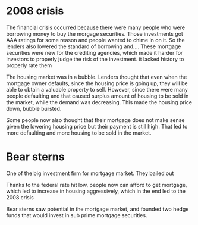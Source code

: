 # 2008 crisis
The financial crisis occurred because there were many people who were borrowing money to buy the morgage securities. Those investments got AAA ratings for some reason and people wanted to chime in on it. So the lenders also lowered the standard of borrowing and....
These mortgage securities were new for the crediting agencies, which made it harder for investors to properly judge the risk of the investment. it lacked history to properly rate them

The housing market was in a bubble. Lenders thought that even when the mortgage owner defaults, since the housing price is going up, they will be able to obtain a valuable property to sell. However, since there were many people defaulting and that caused surplus amount of housing to be sold in the market, while the demand was decreasing. This made the housing price down, bubble bursted.

Some people now also thought that their mortgage does not make sense given the lowering housing price but their payment is still high. That led to more defaulting and more housing to be sold in the market.

# Bear sterns
One of the big investment firm for mortgage market.
They bailed out

Thanks to the federal rate hit low, people now can afford to get mortgage, which led to increase in housing aggressively, which in the end led to the 2008 crisis

Bear sterns saw potential in the mortgage market, and founded two hedge funds that would invest in sub prime mortgage securities.

